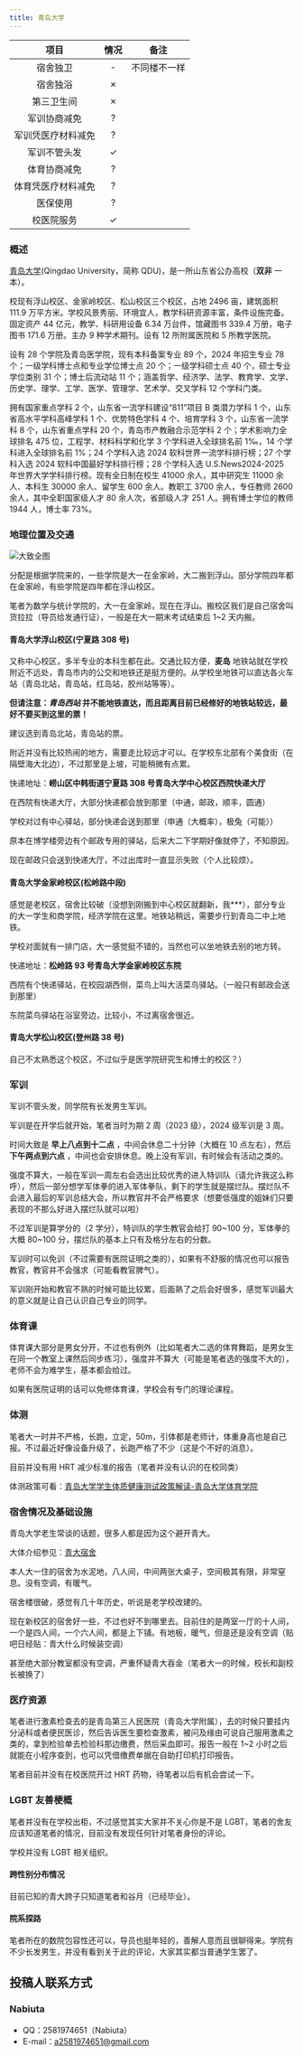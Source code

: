 ```yaml
---
title: 青岛大学
---
```


|        项目        | 情况  |     备注     |
| :----------------: | :---: | :----------: |
|      宿舍独卫      |   -   | 不同楼不一样 |
|      宿舍独浴      |   ✗   |              |
|     第三卫生间     |   ✗   |              |
|    军训协商减免    |   ?   |              |
| 军训凭医疗材料减免 |   ?   |              |
|    军训不管头发    |   ✓   |              |
|    体育协商减免    |   ?   |              |
| 体育凭医疗材料减免 |   ?   |              |
|      医保使用      |   ?   |              |
|     校医院服务     |   ✓   |              |

### 概述

[青岛大学](https://www.qdu.edu.cn/)(Qingdao University，简称 QDU)，是一所山东省公办高校（**双非** 一本）。

校现有浮山校区、金家岭校区、松山校区三个校区，占地 2496 亩，建筑面积 111.9 万平方米。学校风景秀丽、环境宜人，教学科研资源丰富，条件设施完备。固定资产 44 亿元，教学、科研用设备 6.34 万台件，馆藏图书 339.4 万册，电子图书 171.6 万册。主办 9 种学术期刊。设有 12 所附属医院和 5 所教学医院。

设有 28 个学院及青岛医学院，现有本科备案专业 89 个，2024 年招生专业 78 个；一级学科博士点和专业学位博士点 20 个；一级学科硕士点 40 个，硕士专业学位类别 31 个；博士后流动站 11 个；涵盖哲学、经济学、法学、教育学、文学、历史学、理学、工学、医学、管理学、艺术学、交叉学科 12 个学科门类。

拥有国家重点学科 2 个，山东省一流学科建设“811”项目 B 类潜力学科 1 个，山东省高水平学科高峰学科 1 个、优势特色学科 4 个、培育学科 3 个，山东省一流学科 8 个，山东省重点学科 20 个，青岛市产教融合示范学科 2 个；学术影响力全球排名 475 位，工程学、材料科学和化学 3 个学科进入全球排名前 1‰，14 个学科进入全球排名前 1%；24 个学科入选 2024 软科世界一流学科排行榜；27 个学科入选 2024 软科中国最好学科排行榜；28 个学科入选 U.S.News2024-2025 年世界大学学科排行榜。现有全日制在校生 41000 余人，其中研究生 11000 余人、本科生 30000 余人、留学生 600 余人。教职工 3700 余人，专任教师 2600 余人，其中全职国家级人才 80 余人次，省部级人才 251 人。拥有博士学位的教师 1944 人，博士率 73%。

### 地理位置及交通

![大致全图](https://www.qdu.edu.cn/__local/7/46/C9/4E4861B6736FDDC0F4A4E9D5D5C_86470C80_5A3A0.jpg)

分配是根据学院来的，一些学院是大一在金家岭，大二搬到浮山。部分学院四年都在金家岭，有些学院是四年都在浮山校区。

笔者为数学与统计学院的，大一在金家岭，现在在浮山。搬校区我们是自己宿舍叫货拉拉（导员给发通行证），一般是在大一期末考试结束后 1~2 天内搬。

#### 青岛大学浮山校区(宁夏路 308 号)

又称中心校区，多半专业的本科生都在此。交通比较方便，**麦岛** 地铁站就在学校附近不远处，青岛市内的公交和地铁还是挺方便的。从学校坐地铁可以直达各火车站（青岛北站，青岛站，红岛站，胶州站等等）。

**但请注意：_青岛西站_ 并不能地铁直达，而且距离目前已经修好的地铁站较远，最好不要买到这里的票！**

建议选到青岛北站，青岛站的票。

附近并没有比较热闹的地方，需要走比较远才可以。在学校东北部有个美食街（在隔壁海大北边），不过那里是上坡，可能稍微有点累。

快递地址：**崂山区中韩街道宁夏路 308 号青岛大学中心校区西院快递大厅**

在西院有快递大厅，大部分快递都会放到那里（中通，邮政，顺丰，圆通）

学校对过有中心驿站，部分快递会送到那里（申通（大概率），极兔（可能））

原本在博学楼旁边有个邮政专用的驿站，后来大二下学期好像就停了，不知原因。

现在邮政只会送到快递大厅，不过出库时一直显示失败（个人比较烦）。

#### 青岛大学金家岭校区(松岭路中段)

感觉是老校区，宿舍比较破（没想到刚搬到中心校区就翻新，我***），部分专业的大一学生和商学院，经济学院在这里。地铁站稍远，需要步行到青岛二中上地铁。

学校对面就有一排门店，大一感觉挺不错的，当然也可以坐地铁去别的地方转。

快递地址：**松岭路 93 号青岛大学金家岭校区东院**

西院有个快递驿站，在校园湖西侧，菜鸟上叫大活菜鸟驿站。（一般只有邮政会送到那里）

东院菜鸟驿站在浴室旁边，比较小，不过离宿舍很近。

#### 青岛大学松山校区(登州路 38 号)

自己不太熟悉这个校区，不过似乎是医学院研究生和博士的校区？）

### 军训

军训不管头发，同学院有长发男生军训。

军训是在开学后就开始，笔者当时为期 2 周（2023 级），2024 级军训是 3 周。

时间大致是 **早上八点到十二点** ，中间会休息二十分钟（大概在 10 点左右），然后 **下午两点到六点** ，中间也会安排休息。晚上没有军训，有时候会有活动之类的。

强度不算大，一般在军训一周左右会选出比较优秀的进入特训队（请允许我这么称呼），然后一部分想学军体拳的进入军体拳队，剩下的学生就是摆烂队。摆烂队不会进入最后的军训总结大会，所以教官并不会严格要求（想要低强度的姐妹们只要表现的不那么好进入摆烂队就可以啦）

不过军训是算学分的（2 学分），特训队的学生教官会给打 90~100 分，军体拳的大概 80~100 分，摆烂队的基本上只有及格分左右的分数。

军训时可以免训（不过需要有医院证明之类的），如果有不舒服的情况也可以报告教官，教官并不会强求（可能看教官脾气）。

军训刚开始和教官不熟的时候可能比较累，后面熟了之后会好很多，感觉军训最大的意义就是让自己认识自己专业的同学。

### 体育课

体育课大部分是男女分开，不过也有例外（比如笔者大二选的体育舞蹈，是男女生在同一个教室上课然后同步练习），强度并不算大（可能是笔者选的强度不大的），老师不会为难学生，基本都会给过。

如果有医院证明的话可以免修体育课，学校会有专门的理论课程。

### 体测

笔者大一时并不严格，长跑，立定，50m，引体都是老师计，体重身高也是自己报。不过最近好像设备升级了，长跑严格了不少（这是个不好的消息）。

目前并没有用 HRT 减少标准的报告（笔者并没有认识的在校同类）

体测政策可看：[青岛大学学生体质健康测试政策解读-青岛大学体育学院](https://ty.qdu.edu.cn/info/1218/2787.htm)

### 宿舍情况及基础设施

青岛大学老生常谈的话题，很多人都是因为这个避开青大。

大体介绍参见：[青大宿舍](https://www.zhihu.com/question/326872699/answer/1935848131)

本人大一住的宿舍为水泥地，八人间，中间两张大桌子，空间极其有限，非常窒息。没有空调，有暖气。

宿舍楼很破，感觉有几十年历史，听说是老学校改建的。

现在新校区的宿舍好一些，不过也好不到哪里去。目前住的是两室一厅的十人间，一个是四人间，一个六人间，都是上下铺。有地板，暖气，但是还是没有空调（贴吧日经贴：青大什么时候装空调）

甚至绝大部分教室都没有空调，严重怀疑青大吞金（笔者大一的时候，校长和副校长被换了）

### 医疗资源

笔者进行激素检查去的是青岛第三人民医院（青岛大学附属），去的时候只要挂内分泌科或者便民医诊，然后告诉医生要检查激素，被问及缘由可说自己服用激素之类的，拿到检验单去检验科那边缴费，然后采血即可。报告一般在 1~2 小时之后就能在小程序查到，也可以凭借缴费单据在自助打印机打印报告。

笔者目前并没有在校医院开过 HRT 药物，待笔者以后有机会尝试一下。

### LGBT 友善梗概

笔者并没有在学校出柜，不过感觉其实大家并不关心你是不是 LGBT，笔者的舍友应该知道笔者的情况，目前没有发现任何针对笔者身份的评论。

学校并没有 LGBT 相关组织。

#### 跨性别分布情况

目前已知的青大跨子只知道笔者和谷月（已经毕业）。

#### 院系探路

笔者所在的数院包容性还可以，导员也挺年轻的，善解人意而且很聊得来。学院有不少长发男生，并没有看到关于此的评论，大家其实都当普通学生罢了。

## 投稿人联系方式

### Nabiuta

- QQ：2581974651（Nabiuta）
- E-mail：[a2581974651@gmail.com](mailto:a2581974651@gmail.com)
